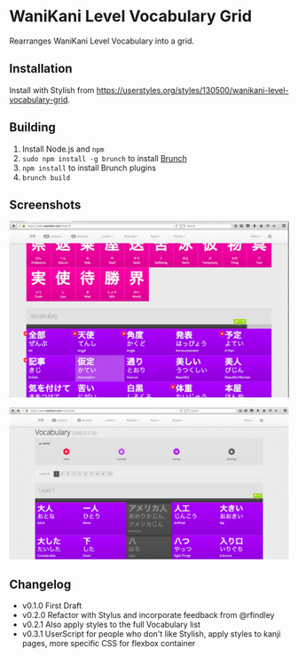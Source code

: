 # WaniKani Level Vocabulary Grid

Rearranges WaniKani Level Vocabulary into a grid.

## Installation

Install with Stylish from <https://userstyles.org/styles/130500/wanikani-level-vocabulary-grid>.

## Building

1. Install Node.js and `npm`
2. `sudo npm install -g brunch` to install [Brunch](http://brunch.io/)
3. `npm install` to install Brunch plugins
4. `brunch build`

## Screenshots

![Level 9](wanikani-level-vocabulary-grid-screenshot-1.png)

![Levels 1 through 10](wanikani-level-vocabulary-grid-screenshot-2.png)

## Changelog

- v0.1.0 First Draft
- v0.2.0 Refactor with Stylus and incorporate feedback from @rfindley
- v0.2.1 Also apply styles to the full Vocabulary list
- v0.3.1 UserScript for people who don't like Stylish, apply styles to kanji pages, more specific CSS for flexbox container
